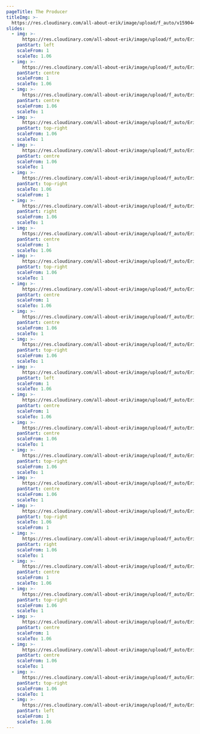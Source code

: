 ```yaml
---
pageTitle: The Producer
titleImg: >-
  https://res.cloudinary.com/all-about-erik/image/upload/f_auto/v1590443172/Archives/archives_resized.png
slides:
  - img: >-
      https://res.cloudinary.com/all-about-erik/image/upload/f_auto/Eriks%20Travels/The%20Producer/slideshow/producer-slide-01.jpg
    panStart: left
    scaleFrom: 1
    scaleTo: 1.06
  - img: >-
      https://res.cloudinary.com/all-about-erik/image/upload/f_auto/Eriks%20Travels/The%20Producer/slideshow/producer-slide-02.jpg
    panStart: centre
    scaleFrom: 1
    scaleTo: 1.06
  - img: >-
      https://res.cloudinary.com/all-about-erik/image/upload/f_auto/Eriks%20Travels/The%20Producer/slideshow/producer-slide-03.jpg
    panStart: centre
    scaleFrom: 1.06
    scaleTo: 1
  - img: >-
      https://res.cloudinary.com/all-about-erik/image/upload/f_auto/Eriks%20Travels/The%20Producer/slideshow/producer-slide-04.jpg
    panStart: top-right
    scaleFrom: 1.06
    scaleTo: 1
  - img: >-
      https://res.cloudinary.com/all-about-erik/image/upload/f_auto/Eriks%20Travels/The%20Producer/slideshow/producer-slide-05.jpg
    panStart: centre
    scaleFrom: 1.06
    scaleTo: 1
  - img: >-
      https://res.cloudinary.com/all-about-erik/image/upload/f_auto/Eriks%20Travels/The%20Producer/slideshow/producer-slide-06.jpg
    panStart: top-right
    scaleTo: 1.06
    scaleFrom: 1
  - img: >-
      https://res.cloudinary.com/all-about-erik/image/upload/f_auto/Eriks%20Travels/The%20Producer/slideshow/producer-slide-07.jpg
    panStart: right
    scaleFrom: 1.06
    scaleTo: 1
  - img: >-
      https://res.cloudinary.com/all-about-erik/image/upload/f_auto/Eriks%20Travels/The%20Producer/slideshow/producer-slide-08.jpg
    panStart: centre
    scaleFrom: 1
    scaleTo: 1.06
  - img: >-
      https://res.cloudinary.com/all-about-erik/image/upload/f_auto/Eriks%20Travels/The%20Producer/slideshow/producer-slide-09.jpg
    panStart: top-right
    scaleFrom: 1.06
    scaleTo: 1
  - img: >-
      https://res.cloudinary.com/all-about-erik/image/upload/f_auto/Eriks%20Travels/The%20Producer/slideshow/producer-slide-10.jpg
    panStart: centre
    scaleFrom: 1
    scaleTo: 1.06
  - img: >-
      https://res.cloudinary.com/all-about-erik/image/upload/f_auto/Eriks%20Travels/The%20Producer/slideshow/producer-slide-11.jpg
    panStart: centre
    scaleFrom: 1.06
    scaleTo: 1
  - img: >-
      https://res.cloudinary.com/all-about-erik/image/upload/f_auto/Eriks%20Travels/The%20Producer/slideshow/producer-slide-12.jpg
    panStart: top-right
    scaleFrom: 1.06
    scaleTo: 1
  - img: >-
      https://res.cloudinary.com/all-about-erik/image/upload/f_auto/Eriks%20Travels/The%20Producer/slideshow/producer-slide-13.jpg
    panStart: left
    scaleFrom: 1
    scaleTo: 1.06
  - img: >-
      https://res.cloudinary.com/all-about-erik/image/upload/f_auto/Eriks%20Travels/The%20Producer/slideshow/producer-slide-14.jpg
    panStart: centre
    scaleFrom: 1
    scaleTo: 1.06
  - img: >-
      https://res.cloudinary.com/all-about-erik/image/upload/f_auto/Eriks%20Travels/The%20Producer/slideshow/producer-slide-15.jpg
    panStart: centre
    scaleFrom: 1.06
    scaleTo: 1
  - img: >-
      https://res.cloudinary.com/all-about-erik/image/upload/f_auto/Eriks%20Travels/The%20Producer/slideshow/producer-slide-16.jpg
    panStart: top-right
    scaleFrom: 1.06
    scaleTo: 1
  - img: >-
      https://res.cloudinary.com/all-about-erik/image/upload/f_auto/Eriks%20Travels/The%20Producer/slideshow/producer-slide-17.jpg
    panStart: centre
    scaleFrom: 1.06
    scaleTo: 1
  - img: >-
      https://res.cloudinary.com/all-about-erik/image/upload/f_auto/Eriks%20Travels/The%20Producer/slideshow/producer-slide-18.jpg
    panStart: top-right
    scaleTo: 1.06
    scaleFrom: 1
  - img: >-
      https://res.cloudinary.com/all-about-erik/image/upload/f_auto/Eriks%20Travels/The%20Producer/slideshow/producer-slide-19.jpg
    panStart: right
    scaleFrom: 1.06
    scaleTo: 1
  - img: >-
      https://res.cloudinary.com/all-about-erik/image/upload/f_auto/Eriks%20Travels/The%20Producer/slideshow/producer-slide-20.jpg
    panStart: centre
    scaleFrom: 1
    scaleTo: 1.06
  - img: >-
      https://res.cloudinary.com/all-about-erik/image/upload/f_auto/Eriks%20Travels/The%20Producer/slideshow/producer-slide-21.jpg
    panStart: top-right
    scaleFrom: 1.06
    scaleTo: 1
  - img: >-
      https://res.cloudinary.com/all-about-erik/image/upload/f_auto/Eriks%20Travels/The%20Producer/slideshow/producer-slide-22.jpg
    panStart: centre
    scaleFrom: 1
    scaleTo: 1.06
  - img: >-
      https://res.cloudinary.com/all-about-erik/image/upload/f_auto/Eriks%20Travels/The%20Producer/slideshow/producer-slide-23.jpg
    panStart: centre
    scaleFrom: 1.06
    scaleTo: 1
  - img: >-
      https://res.cloudinary.com/all-about-erik/image/upload/f_auto/Eriks%20Travels/The%20Producer/slideshow/producer-slide-24.jpg
    panStart: top-right
    scaleFrom: 1.06
    scaleTo: 1
  - img: >-
      https://res.cloudinary.com/all-about-erik/image/upload/f_auto/Eriks%20Travels/The%20Producer/slideshow/producer-slide-25.jpg
    panStart: left
    scaleFrom: 1
    scaleTo: 1.06
---
```

